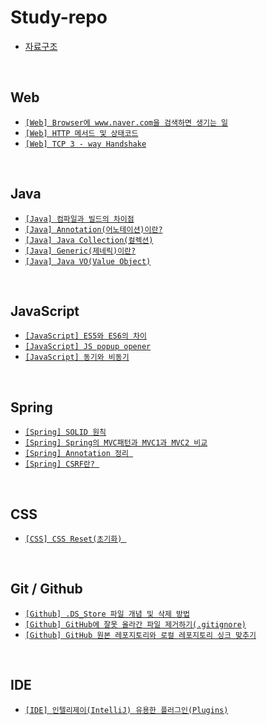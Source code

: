 # Study-repo 
- [자료구조](https://github.com/Hyeon-moGu/Study-repo/blob/main/Data%20Structure/Data%20Structure.md)
 
<br>

## Web

  - [`[Web] Browser에 www.naver.com을 검색하면 생기는 일`](https://github.com/Hyeon-moGu/Study-repo/issues/1)
  - [`[Web] HTTP 메서드 및 상태코드`](https://github.com/Hyeon-moGu/Study-repo/issues/2)
  - [`[Web] TCP 3 - way Handshake`](https://github.com/Hyeon-moGu/Study-repo/issues/5)
  
<br>

## Java

  - [`[Java] 컴파일과 빌드의 차이점`](https://github.com/Hyeon-moGu/Study-repo/issues/3)
  - [`[Java] Annotation(어노테이션)이란?`](https://github.com/Hyeon-moGu/Study-repo/issues/6)
  - [`[Java] Java Collection(컬렉션)`](https://github.com/Hyeon-moGu/Study-repo/issues/7)
  - [`[Java] Generic(제네릭)이란?`](https://github.com/Hyeon-moGu/Study-repo/issues/13)
  - [`[Java] Java VO(Value Object)`](https://github.com/Hyeon-moGu/Study-repo/issues/19)
  
<br>

## JavaScript

  - [`[JavaScript] ES5와 ES6의 차이`](https://github.com/Hyeon-moGu/Study-repo/issues/4)
  - [`[JavaScript] JS popup opener`](https://github.com/Hyeon-moGu/Study-repo/issues/18)
  - [`[JavaScript] 동기와 비동기`](https://github.com/Hyeon-moGu/Study-repo/issues/20)

<br>

## Spring

  - [`[Spring] SOLID 원칙`](https://github.com/Hyeon-moGu/Study-repo/issues/10)
  - [`[Spring] Spring의 MVC패턴과 MVC1과 MVC2 비교`](https://github.com/Hyeon-moGu/Study-repo/issues/8)
  - [`[Spring] Annotation 정리 `](https://github.com/Hyeon-moGu/Study-repo/issues/14)
  - [`[Spring] CSRF란? `](https://github.com/Hyeon-moGu/Study-repo/issues/17)

<br>

## CSS

  - [`[CSS] CSS Reset(초기화) `](https://github.com/Hyeon-moGu/Study-repo/issues/15)

<br>

## Git / Github

  - [`[Github] .DS_Store 파일 개념 및 삭제 방법`](https://github.com/Hyeon-moGu/Study-repo/issues/9)
  - [`[Github] GitHub에 잘못 올라간 파일 제거하기(.gitignore)`](https://github.com/Hyeon-moGu/Study-repo/issues/11)
  - [`[Github] GitHub 원본 레포지토리와 로컬 레포지토리 싱크 맞추기`](https://github.com/Hyeon-moGu/Study-repo/issues/16)
  
<br>

## IDE

- [`[IDE] 인텔리제이(IntelliJ) 유용한 플러그인(Plugins)`](https://github.com/Hyeon-moGu/Study-repo/issues/12)

